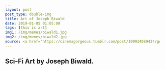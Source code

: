 ```yaml
---
layout: post
post_type: double-img
title: Art of Joseph Biwald
date: 2019-01-05 01:05:00
tags: [this is art]
img1: /img/memes/biwald1.jpg
img2: /img/memes/biwald2.jpg
source: <a href="https://cinemagorgeous.tumblr.com/post/109934089434/gorgeous-sci-fi-art-by-joseph-biwald" target="_blank" rel="nofollow">Cinemagorgeous</a>
---
```

## Sci-Fi Art by Joseph Biwald.
